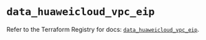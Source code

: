 # `data_huaweicloud_vpc_eip`

Refer to the Terraform Registry for docs: [`data_huaweicloud_vpc_eip`](https://registry.terraform.io/providers/huaweicloud/huaweicloud/1.71.1/docs/data-sources/vpc_eip).
